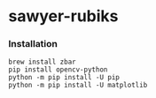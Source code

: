# sawyer-rubiks
### Installation
```
brew install zbar
pip install opencv-python
python -m pip install -U pip
python -m pip install -U matplotlib
```
